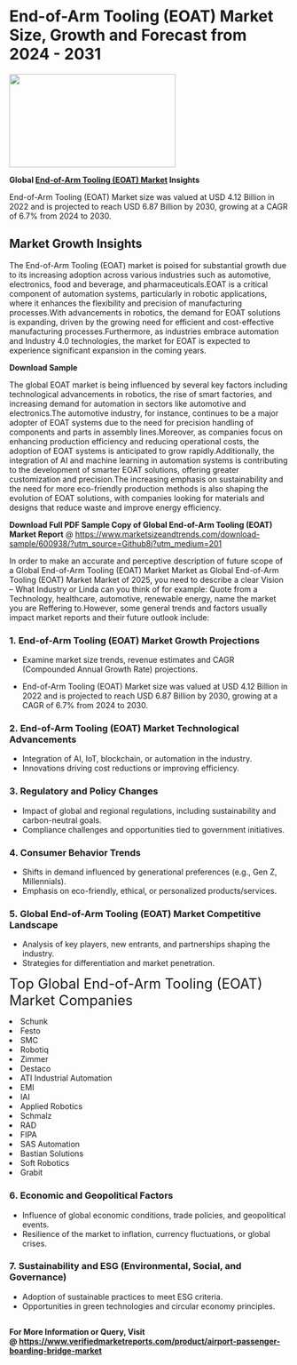 <H1>End-of-Arm Tooling (EOAT) Market Size, Growth and Forecast from 2024 - 2031</H1><img class="aligncenter size-medium wp-image-584254" src="https://thirdeyenews.in/wp-content/uploads/2024/09/Global-Market-Research-300x168.jpeg" alt="" width="300" height="168" /><p><strong>Global&nbsp;<a href="https://www.marketsizeandtrends.com/download-sample/600938/?utm_source=Github8j?utm_medium=201">End-of-Arm Tooling (EOAT) Market</a> Insights</strong></p><p>End-of-Arm Tooling (EOAT) Market size was valued at USD 4.12 Billion in 2022 and is projected to reach USD 6.87 Billion by 2030, growing at a CAGR of 6.7% from 2024 to 2030.</p><p><h2>Market Growth Insights</h2> <p>The End-of-Arm Tooling (EOAT) market is poised for substantial growth due to its increasing adoption across various industries such as automotive, electronics, food and beverage, and pharmaceuticals.EOAT is a critical component of automation systems, particularly in robotic applications, where it enhances the flexibility and precision of manufacturing processes.With advancements in robotics, the demand for EOAT solutions is expanding, driven by the growing need for efficient and cost-effective manufacturing processes.Furthermore, as industries embrace automation and Industry 4.0 technologies, the market for EOAT is expected to experience significant expansion in the coming years.</p> <p><strong>Download Sample</strong></p> <p>The global EOAT market is being influenced by several key factors including technological advancements in robotics, the rise of smart factories, and increasing demand for automation in sectors like automotive and electronics.The automotive industry, for instance, continues to be a major adopter of EOAT systems due to the need for precision handling of components and parts in assembly lines.Moreover, as companies focus on enhancing production efficiency and reducing operational costs, the adoption of EOAT systems is anticipated to grow rapidly.Additionally, the integration of AI and machine learning in automation systems is contributing to the development of smarter EOAT solutions, offering greater customization and precision.The increasing emphasis on sustainability and the need for more eco-friendly production methods is also shaping the evolution of EOAT solutions, with companies looking for materials and designs that reduce waste and improve energy efficiency.<p><span class=""><strong>Download Full PDF Sample Copy of Global End-of-Arm Tooling (EOAT) Market Report</strong> @ <a href="https://www.marketsizeandtrends.com/download-sample/600938/?utm_source=Github8j?utm_medium=201" target="_blank">https://www.marketsizeandtrends.com/download-sample/600938/?utm_source=Github8j?utm_medium=201</a></span></p><p>In order to make an accurate and perceptive description of future scope of a Global&nbsp;End-of-Arm Tooling (EOAT) Market Market as Global&nbsp;End-of-Arm Tooling (EOAT) Market Market of 2025, you need to describe a clear Vision &ndash; What Industry or Linda can you think of for example: Quote from a Technology, healthcare, automotive, renewable energy, name the market you are Reffering to.However, some general trends and factors usually impact market reports and their future outlook include:</p><h3>1.&nbsp;<strong>End-of-Arm Tooling (EOAT) Market Growth Projections</strong></h3><ul><li>Examine market size trends, revenue estimates and CAGR (Compounded Annual Growth Rate) projections.</li><li><p>End-of-Arm Tooling (EOAT) Market size was valued at USD 4.12 Billion in 2022 and is projected to reach USD 6.87 Billion by 2030, growing at a CAGR of 6.7% from 2024 to 2030.</p></li></ul><h3>2.&nbsp;<strong>End-of-Arm Tooling (EOAT) Market Technological Advancements</strong></h3><ul><li>Integration of AI, IoT, blockchain, or automation in the industry.</li><li>Innovations driving cost reductions or improving efficiency.</li></ul><h3>3.&nbsp;<strong>Regulatory and Policy Changes</strong></h3><ul><li>Impact of global and regional regulations, including sustainability and carbon-neutral goals.</li><li>Compliance challenges and opportunities tied to government initiatives.</li></ul><h3>4.&nbsp;<strong>Consumer Behavior Trends</strong></h3><ul><li>Shifts in demand influenced by generational preferences (e.g., Gen Z, Millennials).</li><li>Emphasis on eco-friendly, ethical, or personalized products/services.</li></ul><h3>5.&nbsp;<strong>Global End-of-Arm Tooling (EOAT) Market Competitive Landscape</strong></h3><ul><li>Analysis of key players, new entrants, and partnerships shaping the industry.</li><li>Strategies for differentiation and market penetration.</li></ul><p data-pm-slice="1 1 []"><span style="color: inherit; font-family: inherit; font-size: 25px;">Top Global End-of-Arm Tooling (EOAT) Market Companies</span></p><div class="" data-test-id=""><p><li>Schunk</li><li> Festo</li><li> SMC</li><li> Robotiq</li><li> Zimmer</li><li> Destaco</li><li> ATI Industrial Automation</li><li> EMI</li><li> IAI</li><li> Applied Robotics</li><li> Schmalz</li><li> RAD</li><li> FIPA</li><li> SAS Automation</li><li> Bastian Solutions</li><li> Soft Robotics</li><li> Grabit</li></p></div><h3>6.&nbsp;<strong>Economic and Geopolitical Factors</strong></h3><ul><li>Influence of global economic conditions, trade policies, and geopolitical events.</li><li>Resilience of the market to inflation, currency fluctuations, or global crises.</li></ul><h3>7.&nbsp;<strong>Sustainability and ESG (Environmental, Social, and Governance)</strong></h3><ul><li>Adoption of sustainable practices to meet ESG criteria.</li><li>Opportunities in green technologies and circular economy principles.</li></ul><h2><strong style="font-size: 14px;">For More Information or Query, Visit @&nbsp;</strong><a style="background-color: #ffffff; font-size: 14px;" href="https://www.marketsizeandtrends.com/report/end-of-arm-tooling-eoat-market/" target="_blank">https://www.verifiedmarketreports.com/product/airport-passenger-boarding-bridge-market</a></h2>